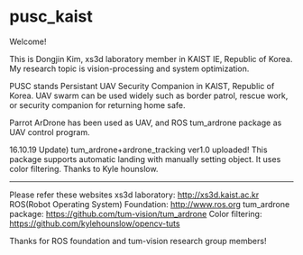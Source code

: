 # pusc_kaist

Welcome!

This is Dongjin Kim, xs3d laboratory member in KAIST IE, Republic of Korea. My research topic is vision-processing and system optimization.

PUSC stands Persistant UAV Security Companion in KAIST, Republic of Korea. UAV swarm can be used widely such as border patrol, rescue work, or security companion for returning home safe.

Parrot ArDrone has been used as UAV, and ROS tum_ardrone package as UAV control program.

16.10.19 Update)
tum_ardrone+ardrone_tracking ver1.0 uploaded!
This package supports automatic landing with manually setting object.
It uses color filtering. Thanks to Kyle hounslow.



------------------------------------------------------------------------------------------------
Please refer these websites
xs3d laboratory: http://xs3d.kaist.ac.kr
ROS(Robot Operating System) Foundation: http://www.ros.org
tum_ardrone package: https://github.com/tum-vision/tum_ardrone
Color filtering: https://github.com/kylehounslow/opencv-tuts

Thanks for ROS foundation and tum-vision research group members!
